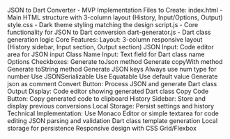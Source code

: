 JSON to Dart Converter - MVP Implementation
Files to Create:
index.html - Main HTML structure with 3-column layout (History, Input/Options, Output)
style.css - Dark theme styling matching the design
script.js - Core functionality for JSON to Dart conversion
dart-generator.js - Dart class generation logic
Core Features:
Layout: 3-column responsive layout (History sidebar, Input section, Output section)
JSON Input: Code editor area for JSON input
Class Name Input: Text field for Dart class name
Options Checkboxes:
Generate toJson method
Generate copyWith method
Generate toString method
Generate JSON keys
Always use num type for number
Use JSONSerializable
Use Equatable
Use default value
Generate json as comment
Convert Button: Process JSON and generate Dart class
Output Display: Code editor showing generated Dart class
Copy Code Button: Copy generated code to clipboard
History Sidebar: Store and display previous conversions
Local Storage: Persist settings and history
Technical Implementation:
Use Monaco Editor or simple textarea for code editing
JSON parsing and validation
Dart class template generation
Local storage for persistence
Responsive design with CSS Grid/Flexbox